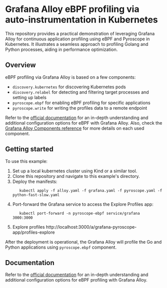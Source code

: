 # Grafana Alloy eBPF profiling via auto-instrumentation in Kubernetes

This repository provides a practical demonstration of leveraging Grafana Alloy for continuous application profiling 
using eBPF and Pyroscope in Kubernetes. It illustrates a seamless approach to profiling Golang and Python processes, 
aiding in performance optimization.

## Overview

eBPF profiling via Grafana Alloy is based on a few components:
- `discovery.kubernetes` for discovering Kubernetes pods
- `discovery.relabel` for detecting and filtering target processes and setting up labels
- `pyroscope.ebpf` for enabling eBPF profiling for specific applications
- `pyroscope.write` for writing the profiles data to a remote endpoint

Refer to the [official documentation](https://grafana.com/docs/agent/latest/flow/reference/components/pyroscope.ebpf/) for an in-depth understanding and additional configuration options for eBPF with Grafana Alloy.
Also, check the [Grafana Alloy Components reference](https://grafana.com/docs/alloy/latest/reference/components/) for more details on each used component.



## Getting started

To use this example:

1. Set up a local kubernetes cluster using Kind or a similar tool.
2. Clone this repository and navigate to this example's directory.
3. Deploy the manifests:
    ```shell
       kubectl apply -f alloy.yaml -f grafana.yaml -f pyroscope.yaml -f python-fast-slow.yaml
    ```
4. Port-forward the Grafana service to access the Explore Profiles app:
    ```shell
       kubectl port-forward -n pyroscope-ebpf service/grafana  3000:3000
    ```
5. Explore profiles http://localhost:3000/a/grafana-pyroscope-app/profiles-explore

After the deployment is operational, the Grafana Alloy will profile the Go and Python applications using `pyroscope.ebpf` component.

## Documentation

Refer to the [official documentation](https://grafana.com/docs/agent/latest/flow/reference/components/pyroscope.ebpf/) for an in-depth understanding and additional configuration options for eBPF profiling with Grafana Alloy.
